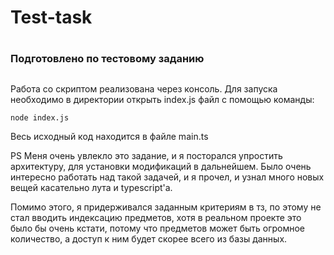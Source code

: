 # Test-task <h1> 
### Подготовлено по тестовому заданию <h2> 

Работа со скриптом реализована через консоль.
Для запуска необходимо в директории открыть index.js файл с помощью команды:

`node index.js` 

Весь исходный код находится в файле main.ts

PS Меня очень увлекло это задание, и я посторался упростить архитектуру, для установки модификаций в дальнейшем.
Было очень интересно работать над такой задачей, и я прочел, и узнал много новых вещей касательно лута и typescript'а.

Помимо этого, я придерживался заданным критериям в тз, по этому не стал вводить индексацию предметов, хотя в реальном проекте это было бы очень кстати, потому что предметов может быть огромное количество, а доступ к ним будет скорее всего из базы данных. 

